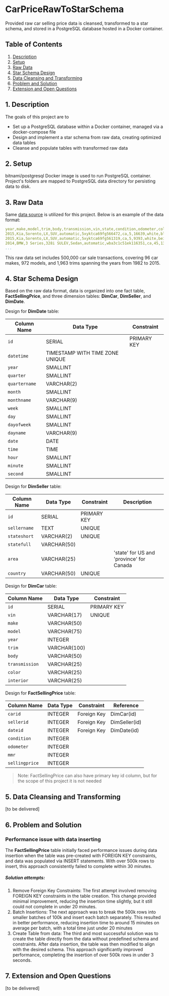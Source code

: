 # CarPriceRawToStarSchema
Provided raw car selling price data is cleansed, transformed to a star schema, and stored in a PostgreSQL 
database hosted in a Docker container.

## Table of Contents
1. [Description](#1-description)
2. [Setup](#2-setup)
3. [Raw Data](#3-raw-data)
4. [Star Schema Design](#4-star-schema-design)
5. [Data Cleansing and Transforming](#5-data-cleansing-and-transforming)
6. [Problem and Solution](#6-problem-and-solution)
7. [Extension and Open Questions](#7-extension-and-open-questions)


## 1. Description
The goals of this project are to
- Set up a PostgreSQL database within a Docker container, managed via a docker-compose file
- Design and implement a star schema from raw data, creating optimized data tables
- Cleanse and populate tables with transformed raw data

## 2. Setup
bitnami/postgresql Docker image is used to run PostgreSQL container.
Project's folders are mapped to PostgreSQL data directory for persisting data to disk.

## 3. Raw Data
Same [data source](https://github.com/khoadangnguyen/CarSaleTransactionAnalysis/blob/main/data/carprices.zip) is utilized for this project.
Below is an example of the data format:
```yaml
year,make,model,trim,body,transmission,vin,state,condition,odometer,color,interior,seller,mmr,sellingprice,saledate
2015,Kia,Sorento,LX,SUV,automatic,5xyktca69fg566472,ca,5,16639,white,black,kia motors america  inc,20500,21500,Tue Dec 16 2014 12:30:00 GMT-0800 (PST)
2015,Kia,Sorento,LX,SUV,automatic,5xyktca69fg561319,ca,5,9393,white,beige,kia motors america  inc,20800,21500,Tue Dec 16 2014 12:30:00 GMT-0800 (PST)
2014,BMW,3 Series,328i SULEV,Sedan,automatic,wba3c1c51ek116351,ca,45,1331,gray,black,financial services remarketing (lease),31900,30000,Thu Jan 15 2015 04:30:00 GMT-0800 (PST)
...
```
This raw data set includes 500,000 car sale transactions, covering 96 car makes, 972 models, and 1,963 trims spanning
the years from 1982 to 2015.

## 4. Star Schema Design
Based on the raw data format, data is organized into one fact table, **FactSellingPrice**, and three dimension tables:
**DimCar**, **DimSeller**, and **DimDate**.

Design for **DimDate** table:

| Column Name | Data Type                       | Constraint  | 
| ----------- |---------------------------------| ----------- |
| `id`        | SERIAL                          | PRIMARY KEY |
 | `datetime` | TIMESTAMP WITH TIME ZONE UNIQUE |
 | `year` | SMALLINT                        | |
 | `quarter` | SMALLINT                        | |
 | `quartername` | VARCHAR(2)                      | |
 | `month` | SMALLINT                        | |
 | `monthname` | VARCHAR(9)                      | |
 | `week` | SMALLINT                        | |
 | `day` | SMALLINT                        | |
 | `dayofweek` | SMALLINT                        | |
 | `dayname` | VARCHAR(9)                      | |
 | `date` | DATE                            | |
 | `time` | TIME                            | |
 | `hour` | SMALLINT                        | |
 | `minute` | SMALLINT | |
 | `second` | SMALLINT | |



Design for **DimSeller** table:

| Column Name | Data Type                       | Constraint  | Description                              |
| ----------- |---------------------------------|-------------|------------------------------------------|
 | `id` | SERIAL | PRIMARY KEY |                                          |
 | `sellername` | TEXT | UNIQUE      |                                          |
 | `stateshort` | VARCHAR(2) | UNIQUE      |                                          |
 | `statefull` | VARCHAR(50) |             |                                          |
 | `area` | VARCHAR(25) |             | 'state' for US and 'province' for Canada |
 | `country` | VARCHAR(50) | UNIQUE |                                          |



Design for **DimCar** table:

| Column Name                 | Data Type     | Constraint  |
|-----------------------------|---------------| ----------- |
| `id`                        | SERIAL        | PRIMARY KEY |
| `vin` | VARCHAR(17)   | UNIQUE    |
| `make` | VARCHAR(50)   |             |
| `model` | VARCHAR(75)   | |
| `year` | INTEGER       | |
| `trim` | VARCHAR(100)  | |
| `body` | VARCHAR(50) | |
| `transmission` | VARCHAR(25) | |
| `color` | VARCHAR(25) | |
| `interior` | VARCHAR(25) | |


Design for **FactSellingPrice** table:

| Column Name                 | Data Type     | Constraint  | Reference    |
|-----------------------------|---------------|-------------|--------------|
| `carid` | INTEGER | Foreign Key | DimCar(id)   |
| `sellerid` | INTEGER | Foreign Key | DimSeller(id) |
| `dateid` | INTEGER | Foreign Key | DimDate(id)  |
| `condition` | INTEGER |             |              |
| `odometer` | INTEGER |             |              |
| `mmr` | INTEGER |             |              |
| `sellingprice` | INTEGER |             |              |
> Note: FactSellingPrice can also have primary key id column, but for the scope of this project it is not needed

## 5. Data Cleansing and Transforming 
[to be delivered]

## 6. Problem and Solution
### Performance issue with data inserting
The **FactSellingPrice** table initially faced performance issues during data insertion when the table was pre-created 
with FOREIGN KEY constraints, and data was populated via INSERT statements. With over 500k rows to insert, this approach 
consistently failed to complete within 30 minutes.
##### Solution attempts:
1. Remove Foreign Key Constraints: The first attempt involved removing FOREIGN KEY constraints in the table creation. 
This change provided minimal improvement, reducing the insertion time slightly, but it still could not complete in under 20 minutes.
2. Batch Insertions: The next approach was to break the 500k rows into smaller batches of 100k and insert each batch separately. 
This resulted in better performance, reducing insertion time to around 15 minutes on average per batch, with a total time just under 20 minutes
3. Create Table from data: The third and most successful solution was to create the table directly from the data without
predefined schema and constraints. After data insertion, the table was then modified to align with the desired schema. 
This approach significantly improved performance, completing the insertion of over 500k rows in under 3 seconds.

## 7. Extension and Open Questions
[to be delivered]
